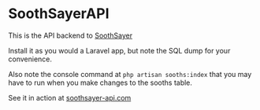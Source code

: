 <h1>SoothSayerAPI</h1>

This is the API backend to <a href="https://github.com/JustinLawrenceMS/SoothSayer">SoothSayer</a>

Install it as you would a Laravel app, but note the SQL dump for your convenience.

Also note the console command at ```php artisan sooths:index``` that you may have to
run when you make changes to the sooths table.

See it in action at <a href="https://fortune.at.chiclay.com">soothsayer-api.com</a>
